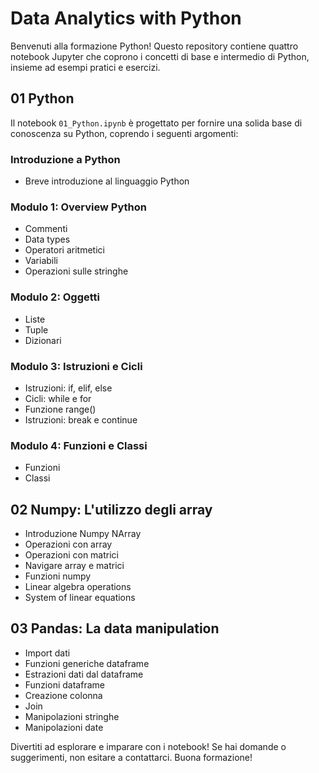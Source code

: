 # Data Analytics with Python

Benvenuti alla formazione Python! Questo repository contiene quattro notebook Jupyter che coprono i concetti di base e intermedio di Python, insieme ad esempi pratici e esercizi.

## 01 Python

Il notebook `01_Python.ipynb` è progettato per fornire una solida base di conoscenza su Python, coprendo i seguenti argomenti:

### Introduzione a Python
- Breve introduzione al linguaggio Python

### Modulo 1: Overview Python
- Commenti
- Data types
- Operatori aritmetici
- Variabili
- Operazioni sulle stringhe

### Modulo 2: Oggetti
- Liste
- Tuple
- Dizionari

### Modulo 3: Istruzioni e Cicli
- Istruzioni: if, elif, else
- Cicli: while e for
- Funzione range()
- Istruzioni: break e continue

### Modulo 4: Funzioni e Classi
- Funzioni
- Classi

## 02 Numpy: L'utilizzo degli array
- Introduzione Numpy NArray
- Operazioni con array
- Operazioni con matrici
- Navigare array e matrici
- Funzioni numpy
- Linear algebra operations
- System of linear equations

## 03 Pandas: La data manipulation
- Import dati
- Funzioni generiche dataframe
- Estrazioni dati dal dataframe
- Funzioni dataframe
- Creazione colonna
- Join
- Manipolazioni stringhe
- Manipolazioni date


Divertiti ad esplorare e imparare con i notebook! Se hai domande o suggerimenti, non esitare a contattarci. Buona formazione!
